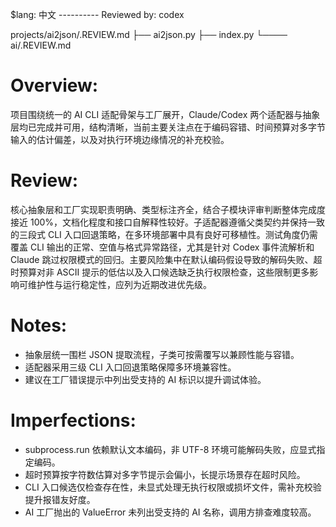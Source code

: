 $lang: 中文
---------- Reviewed by: codex

projects/ai2json/.REVIEW.md
    ├── ai2json.py
    ├── index.py
    └──── ai/.REVIEW.md

# Overview:
项目围绕统一的 AI CLI 适配骨架与工厂展开，Claude/Codex 两个适配器与抽象层均已完成并可用，结构清晰，当前主要关注点在于编码容错、时间预算对多字节输入的估计偏差，以及对执行环境边缘情况的补充校验。

# Review:
核心抽象层和工厂实现职责明确、类型标注齐全，结合子模块评审判断整体完成度接近 100%，文档化程度和接口自解释性较好。子适配器遵循父类契约并保持一致的三段式 CLI 入口回退策略，在多环境部署中具有良好可移植性。测试角度仍需覆盖 CLI 输出的正常、空值与格式异常路径，尤其是针对 Codex 事件流解析和 Claude 跳过权限模式的回归。主要风险集中在默认编码假设导致的解码失败、超时预算对非 ASCII 提示的低估以及入口候选缺乏执行权限检查，这些限制更多影响可维护性与运行稳定性，应列为近期改进优先级。

# Notes:
- 抽象层统一围栏 JSON 提取流程，子类可按需覆写以兼顾性能与容错。
- 适配器采用三级 CLI 入口回退策略保障多环境兼容性。
- 建议在工厂错误提示中列出受支持的 AI 标识以提升调试体验。

# Imperfections:
- subprocess.run 依赖默认文本编码，非 UTF-8 环境可能解码失败，应显式指定编码。
- 超时预算按字符数估算对多字节提示会偏小，长提示场景存在超时风险。
- CLI 入口候选仅检查存在性，未显式处理无执行权限或损坏文件，需补充校验提升报错友好度。
- AI 工厂抛出的 ValueError 未列出受支持的 AI 名称，调用方排查难度较高。
